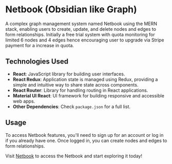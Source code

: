 # Netbook (Obsidian like Graph)

A complex graph management system named Netbook using the MERN stack, enabling users to create, update, and delete nodes and edges to form relationships. Initially a free trial system with quota monitoring for limited 6 nodes and 4 edges hence encouraging user to upgrade via Stripe payment for a increase in quota.

## Technologies Used

- **React**: JavaScript library for building user interfaces.
- **React Redux**: Application state is managed using Redux, providing a simple and intuitive way to share state across components.
- **React Router**: Library for handling routing in React applications.
- **Material UI React**: UI framework for building responsive and accessible web apps.
- **Other Dependencies**: Check `package.json` for a full list.

## Usage

To access Netbook features, you'll need to sign up for an account or log in if you already have one. Once logged in, you can create nodes and edges to form relationships.

Visit [Netbook](https://netbook-client.web.app/) to access the Netbook and start exploring it today!
